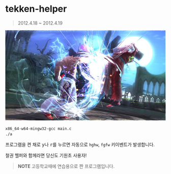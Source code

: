 tekken-helper
========
> 2012.4.18 ~ 2012.4.19

![](https://raw.githubusercontent.com/simnalamburt/i/master/tekken-helper/image.jpg)

```bash
x86_64-w64-mingw32-gcc main.c
./a
```

프로그램을 켠 채로 <kbd>y</kbd>나 <kbd>r</kbd>를 누르면 자동으로 `hghw`, `fgfw`
키이벤트가 발생합니다.

철권 헬퍼와 함께라면 당신도 기원초 사용자!

> **NOTE** 고등학교때에 연습용으로 짠 프로그램입니다.
